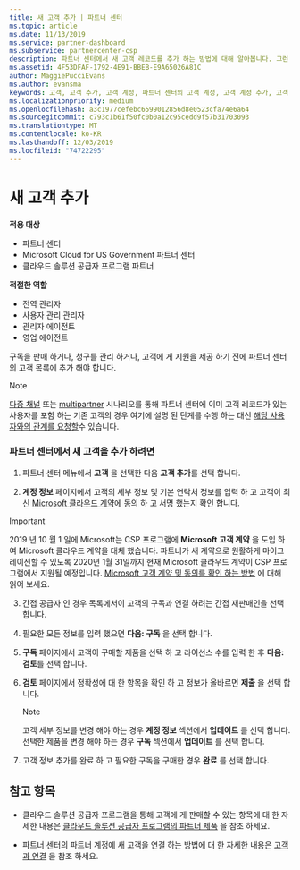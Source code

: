 ```yaml
---
title: 새 고객 추가 | 파트너 센터
ms.topic: article
ms.date: 11/13/2019
ms.service: partner-dashboard
ms.subservice: partnercenter-csp
description: 파트너 센터에서 새 고객 레코드를 추가 하는 방법에 대해 알아봅니다. 그런 다음 고객 구독을 판매 하거나, 대금 청구를 관리 하거나, 고객 지원 서비스를 제공할 수 있습니다.
ms.assetid: 4F53DFAF-1792-4E91-BBEB-E9A65026A81C
author: MaggiePucciEvans
ms.author: evansma
keywords: 고객, 고객 추가, 고객 계정, 파트너 센터의 고객 계정, 고객 계정 추가, 고객 추가, 고객 계정 만들기
ms.localizationpriority: medium
ms.openlocfilehash: a3c1977cefebc6599012856d8e0523cfa74e6a64
ms.sourcegitcommit: c793c1b61f50fc0b0a12c95cedd9f57b31703093
ms.translationtype: MT
ms.contentlocale: ko-KR
ms.lasthandoff: 12/03/2019
ms.locfileid: "74722295"
---
```

# <a name="add-a-new-customer"></a>새 고객 추가

**적용 대상**

- 파트너 센터
- Microsoft Cloud for US Government 파트너 센터
- 클라우드 솔루션 공급자 프로그램 파트너

**적절한 역할**

- 전역 관리자
- 사용자 관리 관리자
- 관리자 에이전트
- 영업 에이전트


구독을 판매 하거나, 청구를 관리 하거나, 고객에 게 지원을 제공 하기 전에 파트너 센터의 고객 목록에 추가 해야 합니다.

>[!NOTE]
>[다중 채널](multichannel.md) 또는 [multipartner](multipartner.md) 시나리오를 통해 파트너 센터에 이미 고객 레코드가 있는 사용자를 포함 하는 기존 고객의 경우 여기에 설명 된 단계를 수행 하는 대신 [해당 사용자와의 관계를 요청할](request-a-relationship-with-a-customer.md)수 있습니다.

### <a name="to-add-a-new-customer-in-partner-center"></a>파트너 센터에서 새 고객을 추가 하려면

1. 파트너 센터 메뉴에서 **고객** 을 선택한 다음 **고객 추가**를 선택 합니다.

2. **계정 정보** 페이지에서 고객의 세부 정보 및 기본 연락처 정보를 입력 하 고 고객이 최신 [Microsoft 클라우드 계약](agreements.md)에 동의 하 고 서명 했는지 확인 합니다.

>[!IMPORTANT] 
> 2019 년 10 월 1 일에 Microsoft는 CSP 프로그램에 **Microsoft 고객 계약** 을 도입 하 여 Microsoft 클라우드 계약을 대체 했습니다. 파트너가 새 계약으로 원활하게 마이그레이션할 수 있도록 2020년 1월 31일까지 현재 Microsoft 클라우드 계약이 CSP 프로그램에서 지원될 예정입니다. [Microsoft 고객 계약 및 동의를 확인 하는 방법](confirm-customer-agreement.md) 에 대해 읽어 보세요.
  
3. 간접 공급자 인 경우 목록에서이 고객의 구독과 연결 하려는 간접 재판매인을 선택 합니다.

4. 필요한 모든 정보를 입력 했으면 **다음: 구독** 을 선택 합니다.

5. **구독** 페이지에서 고객이 구매할 제품을 선택 하 고 라이선스 수를 입력 한 후 **다음: 검토**를 선택 합니다.

6. **검토** 페이지에서 정확성에 대 한 항목을 확인 하 고 정보가 올바르면 **제출** 을 선택 합니다.

    >[!NOTE]
    >고객 세부 정보를 변경 해야 하는 경우 **계정 정보** 섹션에서 **업데이트** 를 선택 합니다. 선택한 제품을 변경 해야 하는 경우 **구독** 섹션에서 **업데이트** 를 선택 합니다.

7. 고객 정보 추가를 완료 하 고 필요한 구독을 구매한 경우 **완료** 를 선택 합니다.

## <a name="see-also"></a>참고 항목

- 클라우드 솔루션 공급자 프로그램을 통해 고객에 게 판매할 수 있는 항목에 대 한 자세한 내용은 [클라우드 솔루션 공급자 프로그램의 파트너 제품](csp-offers.md) 을 참조 하세요.

- 파트너 센터의 파트너 계정에 새 고객을 연결 하는 방법에 대 한 자세한 내용은 [고객과 연결](customer-accounts.md) 을 참조 하세요.